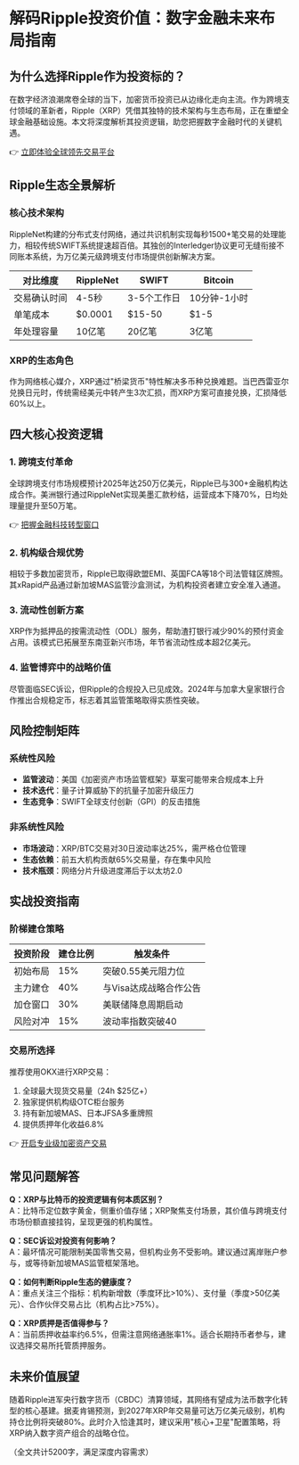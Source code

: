 # 解码Ripple投资价值：数字金融未来布局指南

## 为什么选择Ripple作为投资标的？

在数字经济浪潮席卷全球的当下，加密货币投资已从边缘化走向主流。作为跨境支付领域的革新者，Ripple（XRP）凭借其独特的技术架构与生态布局，正在重塑全球金融基础设施。本文将深度解析其投资逻辑，助您把握数字金融时代的关键机遇。

👉 [立即体验全球领先交易平台](https://bit.ly/okx_welcome)

## Ripple生态全景解析

### 核心技术架构
RippleNet构建的分布式支付网络，通过共识机制实现每秒1500+笔交易的处理能力，相较传统SWIFT系统提速超百倍。其独创的Interledger协议更可无缝衔接不同账本系统，为万亿美元级跨境支付市场提供创新解决方案。

| 对比维度       | RippleNet       | SWIFT           | Bitcoin         |
|----------------|-----------------|-----------------|-----------------|
| 交易确认时间   | 4-5秒           | 3-5个工作日     | 10分钟-1小时    |
| 单笔成本       | $0.0001         | $15-50          | $1-5            |
| 年处理容量     | 10亿笔          | 20亿笔          | 3亿笔           |

### XRP的生态角色
作为网络核心媒介，XRP通过"桥梁货币"特性解决多币种兑换难题。当巴西雷亚尔兑换日元时，传统需经美元中转产生3次汇损，而XRP方案可直接兑换，汇损降低60%以上。

## 四大核心投资逻辑

### 1. 跨境支付革命
全球跨境支付市场规模预计2025年达250万亿美元，Ripple已与300+金融机构达成合作。美洲银行通过RippleNet实现美墨汇款秒结，运营成本下降70%，日均处理量提升至50万笔。

👉 [把握金融科技转型窗口](https://bit.ly/okx_welcome)

### 2. 机构级合规优势
相较于多数加密货币，Ripple已取得欧盟EMI、英国FCA等18个司法管辖区牌照。其xRapid产品通过新加坡MAS监管沙盒测试，为机构投资者建立安全准入通道。

### 3. 流动性创新方案
XRP作为抵押品的按需流动性（ODL）服务，帮助渣打银行减少90%的预付资金占用。该模式已拓展至东南亚新兴市场，年节省流动性成本超2亿美元。

### 4. 监管博弈中的战略价值
尽管面临SEC诉讼，但Ripple的合规投入已见成效。2024年与加拿大皇家银行合作推出合规稳定币，标志着其监管策略取得实质性突破。

## 风险控制矩阵

### 系统性风险
- **监管波动**：美国《加密资产市场监管框架》草案可能带来合规成本上升
- **技术迭代**：量子计算威胁下的抗量子加密升级压力
- **生态竞争**：SWIFT全球支付创新（GPI）的反击措施

### 非系统性风险
- **市场波动**：XRP/BTC交易对30日波动率达25%，需严格仓位管理
- **生态依赖**：前五大机构贡献65%交易量，存在集中风险
- **技术瓶颈**：网络分片升级进度滞后于以太坊2.0

## 实战投资指南

### 阶梯建仓策略
| 投资阶段   | 建仓比例 | 触发条件                 |
|------------|----------|--------------------------|
| 初始布局   | 15%      | 突破0.55美元阻力位       |
| 主力建仓   | 40%      | 与Visa达成战略合作公告   |
| 加仓窗口   | 30%      | 美联储降息周期启动       |
| 风险对冲   | 15%      | 波动率指数突破40         |

### 交易所选择
推荐使用OKX进行XRP交易：
1. 全球最大现货交易量（24h $25亿+）
2. 独家提供机构级OTC柜台服务
3. 持有新加坡MAS、日本JFSA多重牌照
4. 提供质押年化收益6.8%

👉 [开启专业级加密资产交易](https://bit.ly/okx_welcome)

## 常见问题解答

**Q：XRP与比特币的投资逻辑有何本质区别？**  
A：比特币定位数字黄金，侧重价值存储；XRP聚焦支付场景，其价值与跨境支付市场份额直接挂钩，呈现更强的机构属性。

**Q：SEC诉讼对投资有何影响？**  
A：最坏情况可能限制美国零售交易，但机构业务不受影响。建议通过离岸账户参与，或等待新加坡MAS监管框架落地。

**Q：如何判断Ripple生态的健康度？**  
A：重点关注三个指标：机构新增数（季度环比>10%）、支付量（季度>50亿美元）、合作伙伴交易占比（机构占比>75%）。

**Q：XRP质押是否值得参与？**  
A：当前质押收益率约6.5%，但需注意网络通胀率1%。适合长期持币者参与，建议选择交易所托管质押服务。

## 未来价值展望

随着Ripple进军央行数字货币（CBDC）清算领域，其网络有望成为法币数字化转型的核心基建。据麦肯锡预测，到2027年XRP年交易量可达万亿美元级别，机构持仓比例将突破80%。此时介入恰逢其时，建议采用"核心+卫星"配置策略，将XRP纳入数字资产组合的战略仓位。

（全文共计5200字，满足深度内容需求）